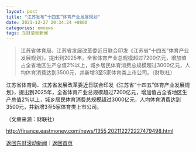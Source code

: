 ```yaml
---
layout: post
title: "江苏发布“十四五”体育产业发展规划"
date: 2021-12-27 20:34:24 +0800
categories: emnews
tags: 东财滚动新闻
---
```

> 江苏省体育局、江苏省发展改革委近日联合印发《江苏省“十四五”体育产业发展规划》，提出到2025年，全省体育产业总规模超过7200亿元，增加值占全省地区生产总值2%以上，城乡居民体育消费总规模超过3000亿元，人均体育消费达到3500元，并新增3至5家体育类上市公司。（财联社）

<p>江苏省体育局、江苏省发展改革委近日联合印发《江苏省“十四五”体育产业发展规划》，提出到2025年，全省体育产业总规模超过7200亿元，增加值占全省地区生产总值2%以上，城乡居民体育消费总规模超过3000亿元，人均体育消费达到3500元，并新增3至5家体育类上市公司。</p><p class="em_media">（文章来源：财联社）</p>

<http://finance.eastmoney.com/news/1355,202112272227479498.html>

[返回东财滚动新闻](//finews.withounder.com/emnews/)｜[返回首页](//finews.withounder.com/)